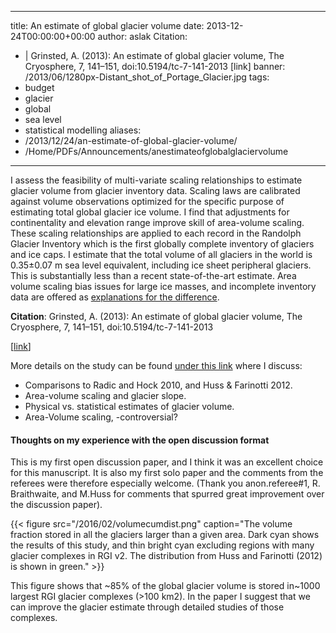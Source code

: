    ---
title: An estimate of global glacier volume
date: 2013-12-24T00:00:00+00:00
author: aslak
Citation:
  - |
    Grinsted, A. (2013): An estimate of global glacier volume, The Cryosphere, 7, 141–151, doi:10.5194/tc-7-141-2013
    [link]
banner: /2013/06/1280px-Distant_shot_of_Portage_Glacier.jpg
tags:
  - budget
  - glacier
  - global
  - sea level
  - statistical modelling
aliases:
  - /2013/12/24/an-estimate-of-global-glacier-volume/
  - /Home/PDFs/Announcements/anestimateofglobalglaciervolume
---
I assess the feasibility of multi-variate scaling relationships to estimate glacier volume from glacier inventory data. Scaling laws are calibrated against volume observations optimized for the specific purpose of estimating total global glacier ice volume. I find that adjustments for continentality and elevation range improve skill of area-volume scaling. <!--more-->  These scaling relationships are applied to each record in the Randolph Glacier Inventory which is the first globally complete inventory of glaciers and ice caps. I estimate that the total volume of all glaciers in the world is 0.35±0.07 m sea level equivalent, including ice sheet peripheral glaciers. This is substantially less than a recent state-of-the-art estimate. Area volume scaling bias issues for large ice masses, and incomplete inventory data are offered as [explanations for the difference](/Home/Miscellaneous-Debris/estimatingglobalglaciervolume).

**Citation**: Grinsted, A. (2013): An estimate of global glacier volume, The Cryosphere, 7, 141–151, doi:10.5194/tc-7-141-2013

[[link](http://www.the-cryosphere.net/7/141/2013/tc-7-141-2013.pdf)]

More details on the study can be found [under this link](/Home/Miscellaneous-Debris/estimatingglobalglaciervolume) where I discuss:

  * Comparisons to Radic and Hock 2010, and Huss & Farinotti 2012.
  * Area-volume scaling and glacier slope.
  * Physical vs. statistical estimates of glacier volume.
  * Area-Volume scaling, -controversial?

#### Thoughts on my experience with the open discussion format

This is my first open discussion paper, and I think it was an excellent choice for this manuscript. It is also my first solo paper and the comments from the referees were therefore especially welcome. (Thank you anon.referee#1, R. Braithwaite, and M.Huss for comments that spurred great improvement over the discussion paper).


 {{< figure src="/2016/02/volumecumdist.png" caption="The volume fraction stored in all the glaciers larger than a given area. Dark cyan shows the results of this study, and thin bright cyan excluding regions with many glacier complexes in RGI v2. The distribution from Huss and Farinotti (2012) is shown in green." >}}


This figure shows that ~85% of the global glacier volume is stored in~1000 largest RGI glacier complexes (>100 km2). In the paper I suggest that we can improve the glacier estimate through detailed studies of those complexes.
